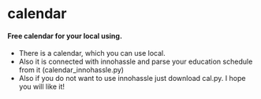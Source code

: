 # calendar
#### Free calendar for your local using.
- There is a calendar, which you can use local. 
- Also it is connected with innohassle and parse your education schedule from it (calendar_innohassle.py)
- Also if you do not want to use innohassle just download cal.py.
I hope you will like it!

